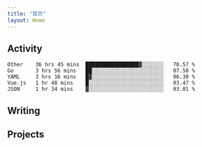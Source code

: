 ```yaml
---
title: "首页"
layout: Home
---
```


## Activity
<!--START_SECTION:waka-->
```text
Other    36 hrs 45 mins  █████████████████▓░░░░░░░   70.57 % 
Go       3 hrs 56 mins   ██░░░░░░░░░░░░░░░░░░░░░░░   07.58 % 
YAML     3 hrs 16 mins   █▓░░░░░░░░░░░░░░░░░░░░░░░   06.30 % 
Vue.js   1 hr 48 mins    █░░░░░░░░░░░░░░░░░░░░░░░░   03.47 % 
JSON     1 hr 34 mins    ▓░░░░░░░░░░░░░░░░░░░░░░░░   03.01 % 
```
<!--END_SECTION:waka-->

## Writing
<PindedPosts />

## Projects
<Projects />

